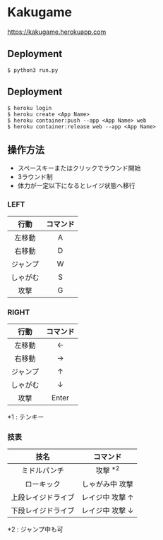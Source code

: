# Kakugame

https://kakugame.herokuapp.com

## Deployment

```
$ python3 run.py
```

## Deployment

```
$ heroku login
$ heroku create <App Name>
$ heroku container:push --app <App Name> web
$ heroku container:release web --app <App Name>
```

## 操作方法

- スペースキーまたはクリックでラウンド開始
- 3ラウンド制
- 体力が一定以下になるとレイジ状態へ移行

### LEFT

| 行動 | コマンド |
|:----:|:----:|
| 左移動 | A |
| 右移動 | D |
| ジャンプ | W |
| しゃがむ | S |
| 攻撃 | G |

### RIGHT

| 行動 | コマンド |
|:----:|:----:|
| 左移動 | ← |
| 右移動 | → |
| ジャンプ | ↑ |
| しゃがむ | ↓ |
| 攻撃 | Enter |

*1 : テンキー

### 技表

| 技名 | コマンド |
|:----:|:----:|
| ミドルパンチ | 攻撃 <sup>*2</sup> |
| ローキック | しゃがみ中 攻撃 |
| 上段レイジドライブ | レイジ中 攻撃 ↑ |
| 下段レイジドライブ | レイジ中 攻撃 ↓ |

*2 : ジャンプ中も可
